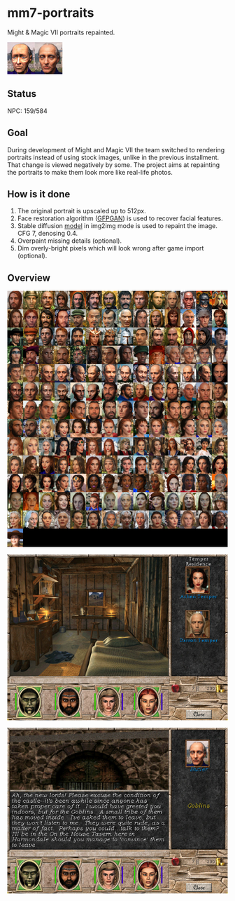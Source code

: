 # mm7-portraits
Might &amp; Magic VII portraits repainted.

![example](example.jpg)

## Status

NPC: 159/584

## Goal

During development of Might and Magic VII the team switched to rendering portraits instead of using stock images, unlike in the previous installment.
That change is viewed negatively by some. The project aims at repainting the portraits to make them look more like real-life photos.

## How is it done

1. The original portrait is upscaled up to 512px.
2. Face restoration algorithm ([GFPGAN](https://github.com/TencentARC/GFPGAN)) is used to recover facial features.
3. Stable diffusion [model](https://civitai.com/models/372465/pony-realism) in img2img mode is used to repaint the image. CFG 7, denosing 0.4.
4. Overpaint missing details (optional).
5. Dim overly-bright pixels which will look wrong after game import (optional).

## Overview

![overview 1](overview.jpg)

![ingame](ingame1.jpg)

![ingame](ingame2.jpg)
